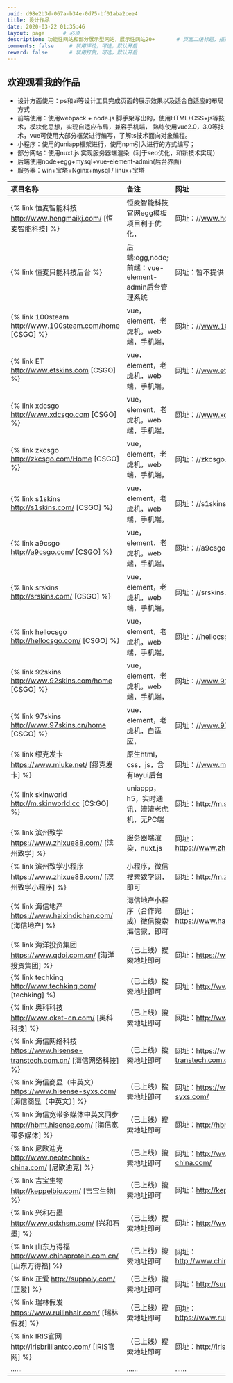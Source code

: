 ```yaml
---
uuid: d98e2b3d-067a-b34e-0d75-bf01aba2cee4
title: 设计作品
date: 2020-03-22 01:35:46
layout: page      # 必须
description: 功能性网站和部分展示型网站，展示性网站20+       # 页面二级标题，描述性文字
comments: false     # 禁用评论，可选，默认开启
reward: false       # 禁用打赏，可选，默认开启
---
```

## 欢迎观看我的作品  
- 设计方面使用：ps和ai等设计工具完成页面的展示效果以及适合自适应的布局方式 
- 前端使用：使用webpack + node.js 脚手架写出的，使用HTML+CSS+js等技术，模块化思想，实现自适应布局，兼容手机端，
  熟练使用vue2.0，3.0等技术，vue可使用大部分框架进行编写，了解ts技术面向对象编程。
- 小程序：使用的uniapp框架进行，使用npm引入进行的方式编写；
- 部分网站：使用nuxt.js 实现服务器端渲染（利于seo优化，和新技术实现） 
- 后端使用node+egg+mysql+vue-element-admin(后台界面)
- 服务器：win+宝塔+Nginx+mysql / linux+宝塔

| 项目名称 | 备注 | 网址 |
| :-----  | :----      | :---- |
| {% link 恒麦智能科技 http://www.hengmaikj.com/ [恒麦智能科技] %} | 恒麦智能科技官网egg模板项目利于优化， | 网址：//www.hengmaikj.com/ |
| {% link 恒麦只能科技后台  %} | 后端:egg,node; 前端：vue-element-admin后台管理系统 | 网址：暂不提供 |
| {% link 100steam http://www.100steam.com/home [CSGO] %} | vue，element，老虎机，web端，手机端， | 网址：//www.100steam.com/ |
| {% link ET http://www.etskins.com [CSGO] %} | vue，element，老虎机，web端，手机端， | 网址：//www.etskins.com/ |
| {% link xdcsgo http://www.xdcsgo.com [CSGO] %} | vue，element，老虎机，web端，手机端， | 网址：//www.xdcsgo.com/ |
| {% link zkcsgo http://zkcsgo.com/Home [CSGO] %} | vue，element，老虎机，web端，手机端， | 网址：//zkcsgo.com/ |
| {% link s1skins http://s1skins.com/ [CSGO] %} | vue，element，老虎机，web端，手机端， | 网址：//s1skins.com/ |
| {% link a9csgo http://a9csgo.com/ [CSGO] %} | vue，element，老虎机，web端，手机端， | 网址：//a9csgo.com/ |
| {% link srskins http://srskins.com/ [CSGO] %} | vue，element，老虎机，web端，手机端， | 网址：//srskins.com/ |
| {% link hellocsgo http://hellocsgo.com/ [CSGO] %} | vue，element，老虎机，web端，手机端， | 网址：//hellocsgo.com/ |
| {% link 92skins http://www.92skins.com/home [CSGO] %} | vue，element，老虎机，web端，手机端， | 网址：//www.92skins.com/ |
| {% link 97skins http://www.97skins.cn/home [CSGO] %} | vue，element，老虎机，自适应， | 网址：//www.97skins.cn/ |
| {% link 缪克发卡 https://www.miuke.net/ [缪克发卡] %} | 原生html，css，js，含有layui后台 | 网址：//www.miuke.net/ |
| {% link skinworld http://m.skinworld.cc [CS:GO] %} | uniappp，h5，实时通讯，渣渣老虎机，无PC端 | 网址：http://m.skinworld.cc |
| {% link 滨州致学 https://www.zhixue88.com/ [滨州致学] %} | 服务器端渲染，nuxt.js | 网址：https://www.zhixue88.com/ |
| {% link 滨州致学小程序 https://www.zhixue88.com/ [滨州致学小程序] %} | 小程序，微信搜索致学网，即可 | 网址：http://m.zhixue88.com/ |
| {% link 海信地产 https://www.haixindichan.com/ [海信地产] %} | 海信地产小程序（合作完成）微信搜索海信家，即可 | 网址：https://www.haixindichan.com/ |
| {% link 海洋投资集团 https://www.qdoi.com.cn/ [海洋投资集团] %} | （已上线）搜索地址即可 | 网址：https://www.qdoi.com.cn/ |
| {% link techking http://www.techking.com/ [techking] %} | （已上线）搜索地址即可 | 网址：http://www.techking.com/ |
| {% link 奥科科技 http://www.oket-cn.com/ [奥科科技] %} | （已上线）搜索地址即可 | 网址：http://www.oket-cn.com/ |
| {% link 海信网络科技 https://www.hisense-transtech.com.cn/ [海信网络科技] %} | （已上线）搜索地址即可 | 网址：https://www.hisense-transtech.com.cn/ |
| {% link 海信商显（中英文） https://www.hisense-syxs.com/ [海信商显（中英文）] %} | （已上线）搜索地址即可 | 网址：https://www.hisense-syxs.com/ |
| {% link 海信宽带多媒体中英文同步 http://hbmt.hisense.com/ [海信宽带多媒体] %} | （已上线）搜索地址即可 | 网址：http://hbmt.hisense.com/ |
| {% link 尼欧迪克 http://www.neotechnik-china.com/ [尼欧迪克] %} | （已上线）搜索地址即可 | 网址：http://www.neotechnik-china.com/ |
| {% link 吉宝生物 http://keppelbio.com/ [吉宝生物] %} | （已上线）搜索地址即可 | 网址：http://keppelbio.com/ |
| {% link 兴和石墨 http://www.qdxhsm.com/ [兴和石墨] %} | （已上线）搜索地址即可 | 网址：http://www.qdxhsm.com/ |
| {% link 山东万得福 http://www.chinaprotein.com.cn/ [山东万得福] %} | （已上线）搜索地址即可 | 网址：http://www.chinaprotein.com.cn/ |
| {% link 正爱 http://suppoly.com/ [正爱] %} | （已上线）搜索地址即可 | 网址：http://suppoly.com/ |
| {% link 瑞林假发 https://www.ruilinhair.com/ [瑞林假发] %}| （已上线）搜索地址即可 | 网址：https://www.ruilinhair.com/ |
| {% link IRIS官网 http://irisbrilliantco.com/ [IRIS官网] %}| （已上线）搜索地址即可 | 网址：http://irisbrilliantco.com/ |
| ......| ...... | ...... |
